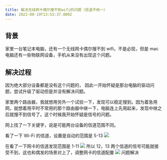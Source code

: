 ```yaml
---
title: 解决无线网卡偶尔搜不到wifi的问题（信道不统一）
date: 2022-08-19T13:53:37.000Z
---
```

  
## 背景

家里一台笔记本电脑，还有一个无线网卡偶尔搜不到 wifi，不是必现，但是 mac 电脑还有一些物联网设备，手机从来没有出现这个问题。

## 解决过程

因为绝大部分设备都是没有这个问题的， 因此一开始怀疑是那台电脑的驱动问题，尝试升级了驱动但是并没有解决问题。

家里两个路由器，我就想用另外一个试验一下，发现可以稳定搜到。因为着急用网，就想着用平时不常用的那个路由器中继一下，电脑连上先用起来，发现中继之后就搜不到信号了。这个时候我开始怀疑是信号的问题。

网上找了一下关键字，说是可能两台设备的信道范围不同。

看了一下 Wi-Fi 的信道，设置是自动的范围是 5-13
![](images/Fg6AnmzViGfWYa287qWAqQjYOEep.png)

在看了一下网卡的信道发现范围是 1-11
![](images/FpfQU22MKANWSeUQsRO8t1luUuB-.png)
所以 12，13 两个信道的信号可能就接受不到，这也和偶发的场景对上了，调整网卡的信道配置
![](images/FotO4QRMiz4_bbBSHMR0VGULiHOb.png)
问题解决